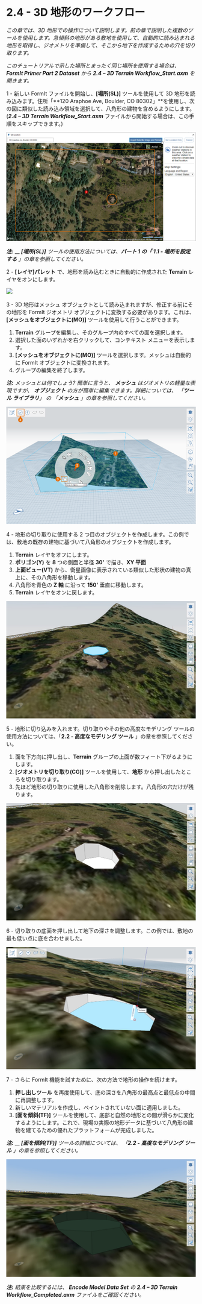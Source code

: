 # 2.4 - 3D 地形のワークフロー

_この章では、3D 地形での操作について説明します。前の章で説明した複数のツールを使用します。急傾斜の地形がある敷地を使用して、自動的に読み込まれる地形を取得し、ジオメトリを準備して、そこから地下を作成するための穴を切り取ります。_

_このチュートリアルで示した場所とまったく同じ場所を使用する場合は、_ _**FormIt Primer Part 2 Dataset**_ _から_ _**2.4 – 3D Terrain Workflow_Start.axm** を開きます。_

1 - 新しい FormIt ファイルを開始し、**[場所(SL)]** ツールを使用して 3D 地形を読み込みます。住所「**120 Araphoe Ave, Boulder, CO 80302」**を使用し、次の図に類似した読み込み領域を選択して、八角形の建物を含めるようにします。(_**2.4 – 3D Terrain Workflow\_Start.axm**_ ファイルから開始する場合は、この手順をスキップできます。)

![](<../../.gitbook/assets/0 (10).png>)

_**注:**_ __ _**[場所(SL)]**_ _ツールの使用方法については、**パート 1 の「** **1.1 - 場所を設定する** 」の章を参照してください。_

2 - **[レイヤ]パレット** で、地形を読み込むときに自動的に作成された **Terrain** レイヤをオンにします。

![](<../../.gitbook/assets/1\_terrain-layer\_annotated (1).png>)

3 - 3D 地形はメッシュ オブジェクトとして読み込まれますが、修正する前にその地形を FormIt ジオメトリ オブジェクトに変換する必要があります。これは、**[メッシュをオブジェクトに(MO)]** ツールを使用して行うことができます。

1. **Terrain** グループを編集し、そのグループ内のすべての面を選択します。
2. 選択した面のいずれかを右クリックして、コンテキスト メニューを表示します。
3. **[メッシュをオブジェクトに(MO)]** ツールを選択します。メッシュは自動的に FormIt オブジェクトに変換されます。
4. グループの編集を終了します。

_**注:**_ _メッシュとは何でしょう? 簡単に言うと、_ _**メッシュ**_ _はジオメトリの軽量な表現ですが、_ _**オブジェクト**_ _の方が簡単に編集できます。詳細については、_ _「**ツール ライブラリ**」_ _の_ _「**メッシュ** 」の章を参照してください。_

![](<../../.gitbook/assets/2 (14).png>)

4 - 地形の切り取りに使用する 2 つ目のオブジェクトを作成します。この例では、敷地の既存の建物に基づいて八角形のオブジェクトを作成します。

1. **Terrain** レイヤをオフにします。
2. **ポリゴン(Y)** を **8** つの側面と半径 **30'** で描き、**XY 平面**
3. **上面ビュー(VT)** から、衛星画像に表示されている類似した形状の建物の真上に、その八角形を移動します。
4. 八角形を青色の **Z 軸** に沿って **150'** 垂直に移動します。
5. **Terrain** レイヤをオンに戻します。

![](../../.gitbook/assets/3.jpeg)

5 - 地形に切り込みを入れます。切り取りやその他の高度なモデリング ツールの使用方法については、「**2.2 - 高度なモデリング ツール** 」の章を参照してください。

1. 面を下方向に押し出し、**Terrain** グループの上面が数フィート下がるようにします。
2. **[ジオメトリを切り取り(CG)]** ツールを使用して、**地形** から押し出したところを切り取ります。
3. 先ほど地形の切り取りに使用した八角形を削除します。八角形の穴だけが残ります。

![](<../../.gitbook/assets/4 (1).jpeg>)

6 - 切り取りの底面を押し出して地下の深さを調整します。この例では、敷地の最も低い点に底を合わせました。

![](../../.gitbook/assets/5.jpeg)

7 - さらに FormIt 機能を試すために、次の方法で地形の操作を続けます。

1. **押し出しツール** を再度使用して、底の深さを八角形の最高点と最低点の中間に再調整します。
2. 新しいマテリアルを作成し、ペイントされていない面に適用しました。
3. **[面を傾斜(TF)]** ツールを使用して、底部と自然の地形との間が滑らかに変化するようにします。これで、現場の実際の地形データに基づいて八角形の建物を建てるための優れたプラットフォームが完成しました。

_**注:**_ __ _**[面を傾斜(TF)]**_ _ツールの詳細については、_ _「**2.2 - 高度なモデリング ツール** 」の章を参照してください。_

![](../../.gitbook/assets/6.jpeg)

_**注:**_ _結果を比較するには、_ _**Encode Model Data Set** の_ _**2.4 – 3D Terrain Workflow_Completed.axm**_ _ファイルをご確認ください。_
